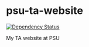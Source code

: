 psu-ta-website
==============

[![Dependency Status](https://gemnasium.com/bcomnes/psu-ta-website.png)](https://gemnasium.com/bcomnes/psu-ta-website)

My TA website at PSU
